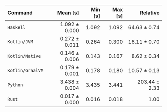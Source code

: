 | Command | Mean [s] | Min [s] | Max [s] | Relative |
|:---|---:|---:|---:|---:|
| `Haskell` | 1.092 ± 0.000 | 1.092 | 1.092 | 64.63 ± 0.74 |
| `Kotlin/JVM` | 0.272 ± 0.011 | 0.264 | 0.300 | 16.11 ± 0.70 |
| `Kotlin/Native` | 0.146 ± 0.006 | 0.143 | 0.167 | 8.62 ± 0.34 |
| `Kotlin/GraalVM` | 0.179 ± 0.001 | 0.178 | 0.180 | 10.57 ± 0.13 |
| `Python` | 3.438 ± 0.004 | 3.435 | 3.441 | 203.44 ± 2.33 |
| `Rust` | 0.017 ± 0.000 | 0.016 | 0.018 | 1.00 |
